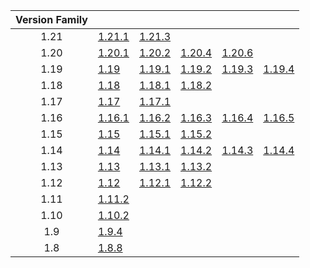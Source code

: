 | Version Family | | | | | |
|:---:|---|---|---|---|---|
| 1.21 | [1.21.1](https://github.com/BaldGang/spigot-build/releases/download/20241201/spigot-1.21.1.jar) | [1.21.3](https://github.com/BaldGang/spigot-build/releases/download/20241201/spigot-1.21.3.jar) | | | |
| 1.20 | [1.20.1](https://github.com/BaldGang/spigot-build/releases/download/20241201/spigot-1.20.1.jar) | [1.20.2](https://github.com/BaldGang/spigot-build/releases/download/20241201/spigot-1.20.2.jar) | [1.20.4](https://github.com/BaldGang/spigot-build/releases/download/20241201/spigot-1.20.4.jar) | [1.20.6](https://github.com/BaldGang/spigot-build/releases/download/20241201/spigot-1.20.6.jar) | |
| 1.19 | [1.19](https://github.com/BaldGang/spigot-build/releases/download/20241201/spigot-1.19.jar) | [1.19.1](https://github.com/BaldGang/spigot-build/releases/download/20241201/spigot-1.19.1.jar) | [1.19.2](https://github.com/BaldGang/spigot-build/releases/download/20241201/spigot-1.19.2.jar) | [1.19.3](https://github.com/BaldGang/spigot-build/releases/download/20241201/spigot-1.19.3.jar) | [1.19.4](https://github.com/BaldGang/spigot-build/releases/download/20241201/spigot-1.19.4.jar) |
| 1.18 | [1.18](https://github.com/BaldGang/spigot-build/releases/download/20241201/spigot-1.18.jar) | [1.18.1](https://github.com/BaldGang/spigot-build/releases/download/20241201/spigot-1.18.1.jar) | [1.18.2](https://github.com/BaldGang/spigot-build/releases/download/20241201/spigot-1.18.2.jar) | | |
| 1.17 | [1.17](https://github.com/BaldGang/spigot-build/releases/download/20241201/spigot-1.17.jar) | [1.17.1](https://github.com/BaldGang/spigot-build/releases/download/20241201/spigot-1.17.1.jar) | | | |
| 1.16 | [1.16.1](https://github.com/BaldGang/spigot-build/releases/download/20241201/spigot-1.16.1.jar) | [1.16.2](https://github.com/BaldGang/spigot-build/releases/download/20241201/spigot-1.16.2.jar) | [1.16.3](https://github.com/BaldGang/spigot-build/releases/download/20241201/spigot-1.16.3.jar) | [1.16.4](https://github.com/BaldGang/spigot-build/releases/download/20241201/spigot-1.16.4.jar) | [1.16.5](https://github.com/BaldGang/spigot-build/releases/download/20241201/spigot-1.16.5.jar) |
| 1.15 | [1.15](https://github.com/BaldGang/spigot-build/releases/download/20241201/spigot-1.15.jar) | [1.15.1](https://github.com/BaldGang/spigot-build/releases/download/20241201/spigot-1.15.1.jar) | [1.15.2](https://github.com/BaldGang/spigot-build/releases/download/20241201/spigot-1.15.2.jar) | | |
| 1.14 | [1.14](https://github.com/BaldGang/spigot-build/releases/download/20241201/spigot-1.14.jar) | [1.14.1](https://github.com/BaldGang/spigot-build/releases/download/20241201/spigot-1.14.1.jar) | [1.14.2](https://github.com/BaldGang/spigot-build/releases/download/20241201/spigot-1.14.2.jar) | [1.14.3](https://github.com/BaldGang/spigot-build/releases/download/20241201/spigot-1.14.3.jar) | [1.14.4](https://github.com/BaldGang/spigot-build/releases/download/20241201/spigot-1.14.4.jar) |
| 1.13 | [1.13](https://github.com/BaldGang/spigot-build/releases/download/20241201/spigot-1.13.jar) | [1.13.1](https://github.com/BaldGang/spigot-build/releases/download/20241201/spigot-1.13.1.jar) | [1.13.2](https://github.com/BaldGang/spigot-build/releases/download/20241201/spigot-1.13.2.jar) | | |
| 1.12 | [1.12](https://github.com/BaldGang/spigot-build/releases/download/20241201/spigot-1.12.jar) | [1.12.1](https://github.com/BaldGang/spigot-build/releases/download/20241201/spigot-1.12.1.jar) | [1.12.2](https://github.com/BaldGang/spigot-build/releases/download/20241201/spigot-1.12.2.jar) | | |
| 1.11 | [1.11.2](https://github.com/BaldGang/spigot-build/releases/download/20241201/spigot-1.11.2.jar) | | | | |
| 1.10 | [1.10.2](https://github.com/BaldGang/spigot-build/releases/download/20241201/spigot-1.10.2.jar) | | | | |
| 1.9 | [1.9.4](https://github.com/BaldGang/spigot-build/releases/download/20241201/spigot-1.9.4.jar) | | | | |
| 1.8 | [1.8.8](https://github.com/BaldGang/spigot-build/releases/download/20241201/spigot-1.8.8.jar) | | | | |
